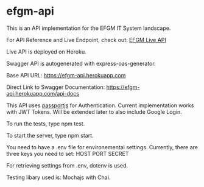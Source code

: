 # efgm-api

This is an API implementation for the EFGM IT System landscape.

For API Reference and Live Endpoint, check out:
[EFGM Live API](https://efgm-api.herokuapp.com)

Live API is deployed on Heroku.

Swagger API is autogenerated with express-oas-generator.

Base API URL: https://efgm-api.herokuapp.com

Direct Link to Swagger Documentation: https://efgm-api.herokuapp.com/api-docs

This API uses [passportjs](http://www.passportjs.org/) for Authentication.
Current implementation works with JWT Tokens. Will be extended later to also include Google Login.

To run the tests, type npm test.

To start the server, type npm start.

You need to have a .env file for environemental settings.
Currently, there are three keys you need to set:
HOST
PORT
SECRET

For retrieving settings from .env, dotenv is used.

Testing libary used is: Mochajs with Chai.
